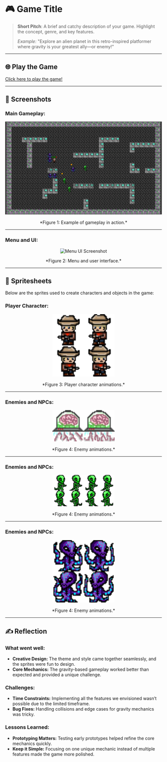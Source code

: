 # 🎮 **Game Title** 

> **Short Pitch**: A brief and catchy description of your game. Highlight the concept, genre, and key features.
> 
> *Example:* "Explore an alien planet in this retro-inspired platformer where gravity is your greatest ally—or enemy!"

---

## 🌐 **Play the Game**
[Click here to play the game!](https://duboned.github.io/ccl1/)

---

## 📸 **Screenshots**

### Main Gameplay:
<div style="text-align: center;">
  <img src="gameplay.png" alt="Gameplay Screenshot" width="600">
  <p>*Figure 1: Example of gameplay in action.*</p>
</div>

---

### Menu and UI:
<div style="text-align: center;">
  <img src="menu.png" alt="Menu UI Screenshot" width="600">
  <p>*Figure 2: Menu and user interface.*</p>
</div>

---

## 🎨 **Spritesheets**
Below are the sprites used to create characters and objects in the game:

### Player Character:
<div style="text-align: center;">
  <img src="assets/PlayerSpritesheet.png" alt="Player Spritesheet" width="200">
  <p>*Figure 3: Player character animations.*</p>
</div>

---

### Enemies and NPCs:
<div style="text-align: center;">
  <img src="assets/BouncingEnemy.png" alt="Enemy Spritesheet" width="200">
  <p>*Figure 4: Enemy animations.*</p>
</div>

---

### Enemies and NPCs:
<div style="text-align: center;">
  <img src="assets/ShootingEnemy.png" alt="Enemy Spritesheet" width="200">
  <p>*Figure 4: Enemy animations.*</p>
</div>

---
### Enemies and NPCs:
<div style="text-align: center;">
  <img src="assets/enemy.png" alt="Enemy Spritesheet" width="200">
  <p>*Figure 4: Enemy animations.*</p>
</div>

---

## ✍️ **Reflection**

### What went well:
- **Creative Design:** The theme and style came together seamlessly, and the sprites were fun to design.
- **Core Mechanics:** The gravity-based gameplay worked better than expected and provided a unique challenge.

### Challenges:
- **Time Constraints:** Implementing all the features we envisioned wasn’t possible due to the limited timeframe.
- **Bug Fixes:** Handling collisions and edge cases for gravity mechanics was tricky.

### Lessons Learned:
- **Prototyping Matters:** Testing early prototypes helped refine the core mechanics quickly.
- **Keep it Simple:** Focusing on one unique mechanic instead of multiple features made the game more polished.

